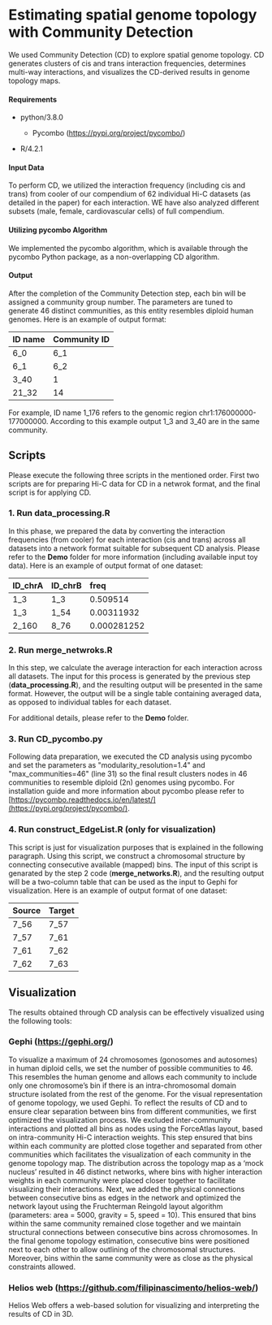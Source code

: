 # Estimating spatial genome topology with Community Detection

We used Community Detection (CD) to explore spatial genome topology. CD generates clusters of cis and trans interaction frequencies, determines multi-way interactions, and visualizes the CD-derived results in genome topology maps.

#### Requirements
- python/3.8.0
  
  - Pycombo (https://pypi.org/project/pycombo/) 

- R/4.2.1


#### Input Data

To perform CD, we utilized the interaction frequency (including cis and trans) from cooler of our compendium of 62 individual Hi-C datasets (as detailed in the paper) for each interaction. WE have also analyzed different subsets (male, female, cardiovascular cells) of full compendium.  

#### Utilizing pycombo Algorithm

We implemented the pycombo algorithm, which is available through the pycombo Python package, as a non-overlapping CD algorithm.


#### Output
After the completion of the Community Detection step, each bin will be assigned a community group number. The parameters are tuned to generate 46 distinct communities, as this entity resembles diploid human genomes. Here is an example of output format:

   | ID name    | Community ID       | 
   |:--------------------------------------------------|:----------------------|
   | 6_0  | 6_1                 | 
   | 6_1  | 6_2                 |
   | 3_40  | 1                | 
   | 21_32  | 14                | 

For example, ID name 1_176 refers to the genomic region chr1:176000000-177000000. According to this example output 1_3 and 3_40 are in the same community.

## Scripts

Please execute the following three scripts in the mentioned order. First two scripts are for preparing Hi-C data for CD in a netwrok format, and the final script is for applying CD.

### 1. Run data_processing.R

In this phase, we prepared the data by converting the interaction frequencies (from cooler) for each interaction (cis and trans) across all datasets into a network format suitable for subsequent CD analysis. Please refer to the **Demo** folder for more information (including available input toy data). Here is an example of output format of one dataset:

   | ID_chrA                                                | ID_chrB        | freq     |
   |:--------------------------------------------------|:----------------------|:-----------------------|
   | 1_3       | 1_3                 | 0.509514                  |
   | 1_3 | 1_54                | 0.00311932                  |
   | 2_160   | 8_76                | 0.000281252               |


### 2. Run merge_netwroks.R

In this step, we calculate the average interaction for each interaction across all datasets. The input for this process is generated by the previous step (**data_processing.R**), and the resulting output will be presented in the same format. However, the output will be a single table containing averaged data, as opposed to individual tables for each dataset.

For additional details, please refer to the **Demo** folder.


### 3. Run CD_pycombo.py
Following data preparation, we executed the CD analysis using pycombo and set the parameters as "modularity_resolution=1.4" and "max_communities=46" (line 31) so the final result clusters nodes in 46 communities to resemble diploid (2n) genomes using pycombo. For installation guide and more information about pycombo please refer to  [https://pycombo.readthedocs.io/en/latest/](https://pypi.org/project/pycombo/).

### 4. Run construct_EdgeList.R (only for visualization)
This script is just for visualization purposes that is explained in the following paragraph. Using this script, we construct a chromosomal structure by connecting consecutive available (mapped) bins. The input of this script is genarated by the step 2 code (**merge_networks.R**), and the resulting output will be a two-column table that can be used as the input to Gephi for visualization. Here is an example of output format of one dataset:

   | Source                                                | Target |
   |:--------------------------------------------------|:-----------------------|
   | 7_56       | 7_57                 |
   | 7_57 | 7_61                |
   | 7_61   | 7_62                |
   | 7_62   | 7_63                |
   

## Visualization
The results obtained through CD analysis can be effectively visualized using the following tools:

### Gephi (https://gephi.org/)
To visualize a maximum of 24 chromosomes (gonosomes and autosomes) in human diploid cells, we set the number of possible communities to 46. This resembles the human genome and allows each community to include only one chromosome’s bin if there is an intra-chromosomal domain structure isolated from the rest of the genome. For the visual representation of genome topology, we used Gephi. To reflect the results of CD and to ensure clear separation between bins from different communities, we first optimized the visualization process. We excluded inter-community interactions and plotted all bins as nodes using the ForceAtlas layout, based on intra-community Hi-C interaction weights. This step ensured that bins within each community are plotted close together and separated from other communities which facilitates the visualization of each community in the genome topology map. The distribution across the topology map as a ‘mock nucleus’ resulted in 46 distinct networks, where bins with higher interaction weights in each community were placed closer together to facilitate visualizing their interactions. Next, we added the physical connections between consecutive bins as edges in the network and optimized the network layout using the Fruchterman Reingold layout algorithm (parameters: area = 5000, gravity = 5, speed = 10). This ensured that bins within the same community remained close together and we maintain structural connections between consecutive bins across chromosomes. In the final genome topology estimation, consecutive bins were positioned next to each other to allow outlining of the chromosomal structures. Moreover, bins within the same community were as close as the physical constraints allowed.

### Helios web (https://github.com/filipinascimento/helios-web/)
Helios Web offers a web-based solution for visualizing and interpreting the results of CD in 3D.
